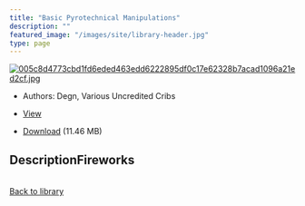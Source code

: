 ```yaml
---
title: "Basic Pyrotechnical Manipulations"
description: ""
featured_image: "/images/site/library-header.jpg"
type: page
---
```


<a href="" target="_blank">![005c8d4773cbd1fd6eded463edd6222895df0c17e62328b7acad1096a21ed2cf.jpg](/images/library/005c8d4773cbd1fd6eded463edd6222895df0c17e62328b7acad1096a21ed2cf.jpg)</a>
* Authors: Degn, Various Uncredited Cribs
* <a href="" target="_blank">View</a>

* [Download]() (11.46 MB)

## DescriptionFireworks

<br />[Back to library](/library/)
